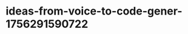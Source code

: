 # ideas-from-voice-to-code-gener-1756291590722
```json [ { "title": "Voice-Driven API Builder", "description": "أداة تتيح للمستخدمين إنشاء واجهات برمجة التطبيقات (APIs) من خلال الأوامر الصوتية، مما يسهل على المطورين بناء تطبيقات متكاملة بسرعة.", "mvp_plan": "تطوير واجهة بسيطة تتعرف على الأوامر الصوتية لإنشاء نقاط نهاية API، مع توفير نموذج أولي لتجربة المستخدم." }, { "title": "Voice-Activated...
